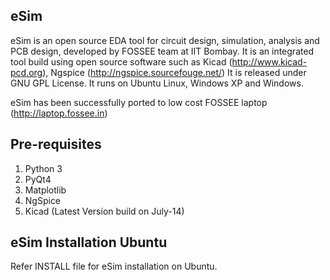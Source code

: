 ## eSim

eSim is an open source EDA tool for circuit design, simulation, analysis and PCB design, developed by FOSSEE team at IIT Bombay. 
It is an integrated tool build using open source software such as Kicad (http://www.kicad-pcd.org), Ngspice (http://ngspice.sourcefouge.net/) 
It is released under GNU GPL License. It runs on Ubuntu Linux, Windows XP and Windows.

eSim has been successfully ported to low cost FOSSEE laptop (http://laptop.fossee.in)

## Pre-requisites
1. Python 3
2. PyQt4
3. Matplotlib
4. NgSpice 
5. Kicad (Latest Version build on July-14)

## eSim Installation Ubuntu
Refer INSTALL file for eSim installation on Ubuntu.




